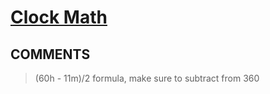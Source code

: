 # [Clock Math](https://toph.co/p/clock-math)

## __COMMENTS__

> (60h - 11m)/2 formula, make sure to subtract from 360

